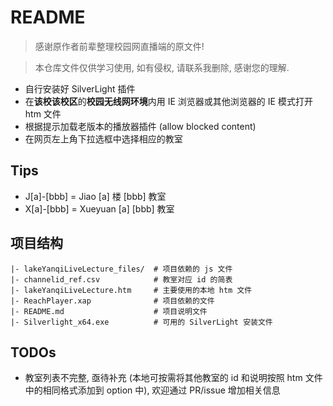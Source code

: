 # README

> 感谢原作者前辈整理校园网直播端的原文件!

> 本仓库文件仅供学习使用, 如有侵权, 请联系我删除, 感谢您的理解.

- 自行安装好 SilverLight 插件
- 在**该校该校区**的**校园无线网环境**内用 IE 浏览器或其他浏览器的 IE 模式打开 htm 文件
- 根据提示加载老版本的播放器插件 (allow blocked content)
- 在网页左上角下拉选框中选择相应的教室

## Tips

- J[a]-[bbb] = Jiao [a] 楼 [bbb] 教室
- X[a]-[bbb] = Xueyuan [a] [bbb] 教室

## 项目结构

```
|- lakeYanqiLiveLecture_files/  # 项目依赖的 js 文件
|- channelid_ref.csv            # 教室对应 id 的简表
|- lakeYanqiLiveLecture.htm     # 主要使用的本地 htm 文件
|- ReachPlayer.xap              # 项目依赖的文件
|- README.md                    # 项目说明文件
|- Silverlight_x64.exe          # 可用的 SilverLight 安装文件
```

## TODOs

- 教室列表不完整, 亟待补充 (本地可按需将其他教室的 id 和说明按照 htm 文件中的相同格式添加到 option 中), 欢迎通过 PR/issue 增加相关信息
